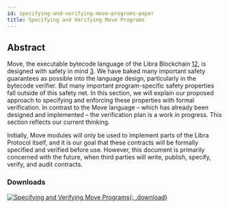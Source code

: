 ```yaml
---
id: specifying-and-verifying-move-programs-paper
title: Specifying and Verifying Move Programs
---
```


## Abstract

Move, the executable bytecode language of the Libra Blockchain [1](https://libra.org/en-us/whitepaper)[2](https://developers.libra.org/docs/the-libra-blockchainpaper), is designed with safety in mind [3](https://developers.libra.org/docs/move-paper). We have baked many important safety guarantees as possible into the language design, particularly in the bytecode verifier. But many important program-specific safety properties fall outside of this safety net. In this section, we will explain our proposed approach to specifying and enforcing these properties with formal verification. In contrast to the Move language – which has already been designed and implemented – the verification plan is a work in progress. This section reflects our current thinking.

Initially, Move modules will only be used to implement parts of the Libra Protocol itself, and it is our goal that these contracts will be formally specified and verified before use. However, this document is primarily concerned with the future, when third parties will write, publish, specify, verify, and audit contracts.

### Downloads

[![Specifying and Verifying Move Programs](assets/illustrations/verifying-move-programs-pdf.png){: .download}]()
